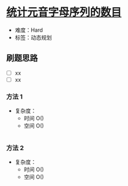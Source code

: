 # [统计元音字母序列的数目](https://leetcode-cn.com/problems/count-vowels-permutation/)

- 难度：Hard
- 标签：动态规划

## 刷题思路

- [ ] xx
- [ ] xx

### 方法 1

- 复杂度：
    - 时间 O()
    - 空间 O()

``` js

```

### 方法 2

- 复杂度：
    - 时间 O()
    - 空间 O()

``` js

```
